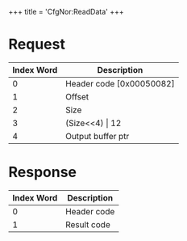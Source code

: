 +++
title = 'CfgNor:ReadData'
+++

# Request

| Index Word | Description                |
|------------|----------------------------|
| 0          | Header code \[0x00050082\] |
| 1          | Offset                     |
| 2          | Size                       |
| 3          | (Size\<\<4) \| 12          |
| 4          | Output buffer ptr          |

# Response

| Index Word | Description |
|------------|-------------|
| 0          | Header code |
| 1          | Result code |